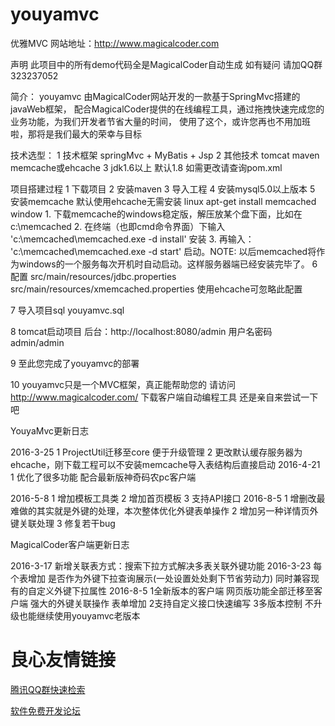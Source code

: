 # youyamvc
优雅MVC 网站地址：http://www.magicalcoder.com

声明 此项目中的所有demo代码全是MagicalCoder自动生成 如有疑问 请加QQ群323237052

简介：
youyamvc 由MagicalCoder网站开发的一款基于SpringMvc搭建的javaWeb框架，
配合MagicalCoder提供的在线编程工具，通过拖拽快速完成您的业务功能，为我们开发者节省大量的时间，
使用了这个，或许您再也不用加班啦，那将是我们最大的荣幸与目标

技术选型：
1 技术框架 springMvc + MyBatis + Jsp
2 其他技术 tomcat maven  memcache或ehcache
3 jdk1.6以上 默认1.8 如需更改请查询pom.xml

项目搭建过程
1 下载项目
2 安装maven
3 导入工程
4 安装mysql5.0以上版本
5 安装memcache 默认使用ehcache无需安装
    linux apt-get install memcached
    window 1. 下载memcache的windows稳定版，解压放某个盘下面，比如在c:\memcached
           2. 在终端（也即cmd命令界面）下输入 'c:\memcached\memcached.exe -d install' 安装
           3. 再输入： 'c:\memcached\memcached.exe -d start' 启动。NOTE: 以后memcached将作为windows的一个服务每次开机时自动启动。这样服务器端已经安装完毕了。
6 配置
src/main/resources/jdbc.properties
src/main/resources/xmemcached.properties 使用ehcache可忽略此配置

7 导入项目sql
  youyamvc.sql

8 tomcat启动项目
  后台：http://localhost:8080/admin     用户名密码 admin/admin

9 至此您完成了youyamvc的部署

10 youyamvc只是一个MVC框架，真正能帮助您的 请访问 http://www.magicalcoder.com/ 下载客户端自动编程工具 还是亲自来尝试一下吧

YouyaMvc更新日志

2016-3-25
    1 ProjectUtil迁移至core 便于升级管理
    2 更改默认缓存服务器为ehcache，刚下载工程可以不安装memcache导入表结构后直接启动
2016-4-21
    1 优化了很多功能 配合最新版神奇码农pc客户端

2016-5-8
    1 增加模板工具类
    2 增加首页模板
    3 支持API接口
2016-8-5
    1 增删改最难做的其实就是外键的处理，本次整体优化外键表单操作
    2 增加另一种详情页外键关联处理
    3 修复若干bug

MagicalCoder客户端更新日志

2016-3-17
    新增关联表方式：搜索下拉方式解决多表关联外键功能
2016-3-23
    每个表增加 是否作为外键下拉查询展示(一处设置处处剩下节省劳动力) 同时兼容现有的自定义外键下拉属性
2016-8-5
    1全新版本的客户端 网页版功能全部迁移至客户端 强大的外键关联操作 表单增加
    2支持自定义接口快速编写
    3多版本控制 不升级也能继续使用youyamvc老版本



 # 良心友情链接

[腾讯QQ群快速检索](http://u.720life.cn/s/8cf73f7c)

[软件免费开发论坛](http://u.720life.cn/s/bbb01dc0)